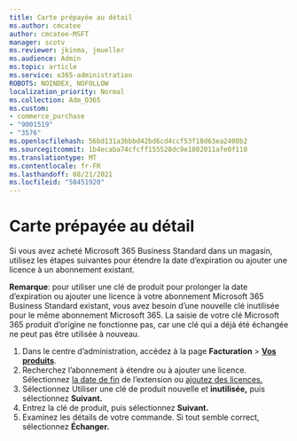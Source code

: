 ```yaml
---
title: Carte prépayée au détail
ms.author: cmcatee
author: cmcatee-MSFT
manager: scotv
ms.reviewer: jkinma, jmueller
ms.audience: Admin
ms.topic: article
ms.service: o365-administration
ROBOTS: NOINDEX, NOFOLLOW
localization_priority: Normal
ms.collection: Adm_O365
ms.custom:
- commerce_purchase
- "9001519"
- "3576"
ms.openlocfilehash: 56bd131a3bbbd42bd6cd4ccf53f18d63ea2408b2
ms.sourcegitcommit: 1b4ecaba74cfcff155528dc9e1002011afe0f110
ms.translationtype: MT
ms.contentlocale: fr-FR
ms.lasthandoff: 08/21/2021
ms.locfileid: "58451920"
---
```

# <a name="retail-prepaid-card"></a>Carte prépayée au détail

Si vous avez acheté Microsoft 365 Business Standard dans un magasin, utilisez les étapes suivantes pour étendre la date d’expiration ou ajouter une licence à un abonnement existant.

**Remarque**: pour utiliser une clé de produit pour prolonger la date d’expiration ou ajouter une licence à votre abonnement Microsoft 365 Business Standard existant, vous avez besoin d’une nouvelle clé inutilisée pour le même abonnement Microsoft 365. La saisie de votre clé Microsoft 365 produit d’origine ne fonctionne pas, car une clé qui a déjà été échangée ne peut pas être utilisée à nouveau.

1. Dans le centre d’administration, accédez à la page **Facturation** > **[Vos produits](https://go.microsoft.com/fwlink/p/?linkid=842054)**.
2. Recherchez l’abonnement à étendre ou à ajouter une licence. Sélectionnez [la date de fin](https://go.microsoft.com/fwlink/p/?linkid=842054) de l’extension ou [ajoutez des licences.](https://go.microsoft.com/fwlink/p/?linkid=842054)
3. Sélectionnez Utiliser une clé de produit nouvelle et **inutilisée,** puis sélectionnez **Suivant.**
4. Entrez la clé de produit, puis sélectionnez **Suivant.**
5. Examinez les détails de votre commande. Si tout semble correct, sélectionnez **Échanger.**